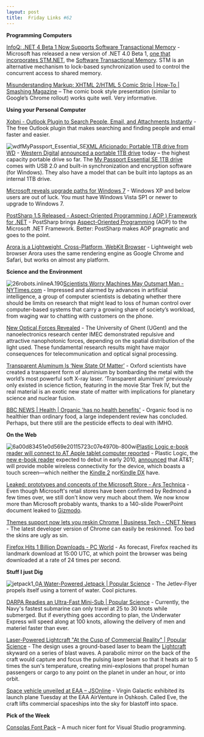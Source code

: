 ```yaml
---
layout: post
title:  Friday Links #62
---
```

**Programming Computers**

[InfoQ: .NET 4 Beta 1 Now Supports Software Transactional Memory](http://www.infoq.com/news/2009/07/Software-Transactional-Memory) - Microsoft has released a new version of .NET 4.0 Beta 1, [one that incorporates STM.NET](http://msdn.microsoft.com/en-us/devlabs/ee334183.aspx), the [Software Transactional Memory](http://en.wikipedia.org/wiki/Software_transactional_memory). STM is an alternative mechanism to lock-based synchronization used to control the concurrent access to shared memory. 

[Misunderstanding Markup: XHTML 2/HTML 5 Comic Strip | How-To | Smashing Magazine](http://www.smashingmagazine.com/2009/07/29/misunderstanding-markup-xhtml-2-comic-strip/) – The comic book style presentation (similar to Google’s Chrome rollout) works quite well. Very informative.

**Using your Personal Computer**

[Xobni - Outlook Plugin to Search People, Email, and Attachments Instantly](http://www.xobni.com/) - The free Outlook plugin that makes searching and finding people and email faster and easier. 

![wdfMyPassport_Essential_SE](/content/images/blog/FridayLinks62_7A31/wdfMyPassport_Essential_SE.jpg)[XML Aficionado: Portable 1TB drive from WD](http://www.xmlaficionado.com/2009/07/portable-1tb-drive-from-wd.html) - [Western Digital](http://www.westerndigital.com) [announced a portable 1TB drive](http://news.prnewswire.com/ViewContent.aspx?ACCT=109&STORY=/www/story/07-27-2009/0005066376&EDATE=) today – the highest capacity portable drive so far. The [My Passport Essential SE 1TB drive](http://www.westerndigital.com/en/products/Products.asp?DriveID=691) comes with USB 2.0 and built-in synchronization and encryption software (for Windows). They also have a model that can be built into laptops as an internal 1TB drive.

[Microsoft reveals upgrade paths for Windows 7](http://www.downloadsquad.com/2009/07/28/microsoft-reveals-upgrade-paths-for-windows-7/) - Windows XP and below users are out of luck. You must have Windows Vista SP1 or newer to upgrade to Windows 7.

[PostSharp 1.5 Released - Aspect-Oriented Programming ( AOP ) Framework for .NET](http://davidhayden.com/blog/dave/archive/2009/07/29/PostSharp15AOP.aspx) - PostSharp brings [Aspect-Oriented Programming](http://en.wikipedia.org/wiki/Aspect-oriented_programming) (AOP) to the Microsoft .NET Framework. Better: PostSharp makes AOP pragmatic and goes to the point.

[Arora is a Lightweight, Cross-Platform, WebKit Browser](http://lifehacker.com/5326606/arora-is-a-lightweight-cross+platform-webkit-browser) - Lightweight web browser Arora uses the same rendering engine as Google Chrome and Safari, but works on almost any platform.

**Science and the Environment**

![26robots.inlineA.190](/content/images/blog/FridayLinks62_7A31/26robots.inlineA.190.jpg)[Scientists Worry Machines May Outsmart Man - NYTimes.com](http://www.nytimes.com/2009/07/26/science/26robot.html?_r=1&ref=technology) - Impressed and alarmed by advances in artificial intelligence, a group of computer scientists is debating whether there should be limits on research that might lead to loss of human control over computer-based systems that carry a growing share of society’s workload, from waging war to chatting with customers on the phone. 

[New Optical Forces Revealed](http://www.sciencedaily.com/releases/2009/07/090714154729.htm) - The University of Ghent (UGent) and the nanoelectronics research center IMEC demonstrated repulsive and attractive nanophotonic forces, depending on the spatial distribution of the light used. These fundamental research results might have major consequences for telecommunication and optical signal processing.

[Transparent Aluminum Is ‘New State Of Matter’](http://www.sciencedaily.com/releases/2009/07/090727130814.htm) - Oxford scientists have created a transparent form of aluminium by bombarding the metal with the world’s most powerful soft X-ray laser. ‘Transparent aluminium’ previously only existed in science fiction, featuring in the movie Star Trek IV, but the real material is an exotic new state of matter with implications for planetary science and nuclear fusion.

[BBC NEWS | Health | Organic 'has no health benefits'](http://news.bbc.co.uk/2/hi/health/8174482.stm) - Organic food is no healthier than ordinary food, a large independent review has concluded. Perhaps, but there still are the pesticide effects to deal with IMHO.

**On the Web**

![6a00d83451e0d569e20115723c07e4970b-800wi](/content/images/blog/FridayLinks62_7A31/6a00d83451e0d569e20115723c07e4970b800wi.jpg)[Plastic Logic e-book reader will connect to AT Apple tablet computer reported](http://blogs.consumerreports.org/electronics/2009/07/plastic-logic-ereader-att-mac-apple-tablet-computer.html) - Plastic Logic, the [new e-book reader](http://www.plasticlogic.com/ereader/index.php) expected to debut in early 2010, [announced](http://www.plasticlogic.com/news/prReaderWirelesslyConnectATTJul222009.php) that AT&T; will provide mobile wireless connectivity for the device, which boasts a touch screen—which neither the [Kindle 2](http://blogs.consumerreports.org/electronics/2009/02/the-kindle-2-a-review-of-a-fine-device.html) nor[Kindle DX](http://blogs.consumerreports.org/electronics/2009/06/amazon-kindle-dx-review-consumer-reports-buying-advice-ereaders-electronic-books-ebooks-digital-books-first-look-kindledx-kin.html) have. 

[Leaked: prototypes and concepts of the Microsoft Store - Ars Technica](http://arstechnica.com/microsoft/news/2009/07/leaked-prototypes-and-concepts-of-the-microsoft-store.ars?utm_source=rss&utm_medium=rss&utm_campaign=rss?utm_source=microblogging&utm_medium=arstch&utm_term=Main%20Account&utm_campaign=microblogging) - Even though Microsoft's retail stores have been confirmed by Redmond a few times over, we still don't know very much about them. We now know more than Microsoft probably wants, thanks to a 140-slide PowerPoint document leaked to [Gizmodo](http://gizmodo.com/5322328/leak-inside-the-microsoft-store-with-wall+sized-screens-and-the-answers-bar/gallery/?skyline=true&s=I). 

[Themes support now lets you reskin Chrome | Business Tech - CNET News](http://news.cnet.com/8301-1001_3-10299814-92.html?part=rss&subj=news&tag=2547-1_3-0-5) - The latest developer version of Chrome can easily be reskinned. Too bad the skins are ugly as sin.

[Firefox Hits 1 Billion Downloads - PC World](http://www.pcworld.com/article/169406/firefox_hits_1_billion_downloads.html) - As forecast, Firefox reached its landmark download at 15:00 UTC, at which point the browser was being downloaded at a rate of 24 times per second.

**Stuff I just Dig**

![jetpack1_0](/content/images/blog/FridayLinks62_7A31/jetpack1_0.jpg)[A Water-Powered Jetpack | Popular Science](http://www.popsci.com/diy/article/2009-07/water-powered-jetpack) - The Jetlev-Flyer propels itself using a torrent of water. Cool pictures.

[DARPA Readies an Ultra-Fast Mini-Sub | Popular Science](http://www.popsci.com/military-aviation-amp-space/article/2009-07/darpa-readies-ultra-fast-mini-sub) - Currently, the Navy's fastest submarine can only travel at 25 to 30 knots while submerged. But if everything goes according to plan, the Underwater Express will speed along at 100 knots, allowing the delivery of men and materiel faster than ever.

[Laser-Powered Lightcraft "At the Cusp of Commercial Reality" | Popular Science](http://www.popsci.com/military-aviation-amp-space/article/2009-07/high-powered-lightcraft-experiments-hint-future-space-travel) - The design uses a ground-based laser to beam the [Lightcraft](http://www.lightcrafttechnologies.com/technology.html) skyward on a series of blast waves. A parabolic mirror on the back of the craft would capture and focus the pulsing laser beam so that it heats air to 5 times the sun's temperature, creating mini-explosions that propel human passengers or cargo to any point on the planet in under an hour, or into orbit.

[Space vehicle unveiled at EAA – JSOnline](http://www.jsonline.com/news/wisconsin/51944417.html) - Virgin Galactic exhibited its launch plane Tuesday at the EAA AirVenture in Oshkosh. Called Eve, the craft lifts commercial spaceships into the sky for blastoff into space.

**Pick of the Week**

[Consolas Font Pack](http://www.microsoft.com/downloads/details.aspx?familyid=22e69ae4-7e40-4807-8a86-b3d36fab68d3&displaylang=en) – A much nicer font for Visual Studio programming.
